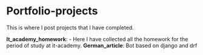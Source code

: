 # Portfolio-projects
This is where I post projects that I have completed.


<b>It_academy_homework</b>: - Here I have collected all the homework for the period of study at it-academy.
<b>German_article</b>: Bot based on django and drf 
